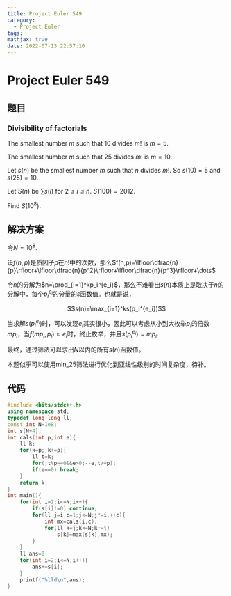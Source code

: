 ```yaml
---
title: Project Euler 549
category:
  - Project Euler
tags:
mathjax: true
date: 2022-07-13 22:57:10
---
```


<escape><!-- more --></escape>

# Project Euler 549

## 题目

### Divisibility of factorials

The smallest number $m$ such that $10$ divides $m!$ is $m=5$.

The smallest number $m$ such that $25$ divides $m!$ is $m=10$.

Let $s(n)$ be the smallest number $m$ such that $n$ divides $m!$. So $s(10)=5$ and $s(25)=10$.

Let $S(n)$ be $\sum s(i)$ for $2 \le i \le n$. $S(100)=2012$.

Find $S(10^8)$.

## 解决方案

令$N=10^8.$

设$f(n, p)$是质因子$p$在$n!$中的次数，那么$f(n,p)=\lfloor\dfrac{n}{p}\rfloor+\lfloor\dfrac{n}{p^2}\rfloor+\lfloor\dfrac{n}{p^3}\rfloor+\dots$

令$n$的分解为$n=\prod_{i=1}^kp_i^{e_i}$，那么不难看出$s(n)$本质上是取决于$n$的分解中，每个$p_i^{e_i}$的分量的$s$函数值。也就是说，

$$s(n)=\max_{i=1}^ks(p_i^{e_i})$$

当求解$s(p_i^{e_i})$时，可以发现$e_i$其实很小，因此可以考虑从小到大枚举$p_i$的倍数$mp_i$，当$f(mp_i,p_i)\ge e_i$时，终止枚举，并且$s(p_i^{e_i})=mp_i.$

最终，通过筛法可以求出$N$以内的所有$s(n)$函数值。

本题似乎可以使用min_25筛法进行优化到亚线性级别的时间复杂度，待补。

## 代码

```C++
#include <bits/stdc++.h>
using namespace std;
typedef long long ll;
const int N=1e8;
int s[N+4];
int cals(int p,int e){
    ll k;
    for(k=p;;k+=p){
        ll t=k;
        for(;t%p==0&&e>0;--e,t/=p);
        if(e==0) break;
    }
    return k;
}
int main(){
    for(int i=2;i<=N;i++){
        if(s[i]!=0) continue;
        for(ll j=i,c=1;j<=N;j*=i,++c){
            int mx=cals(i,c);
            for(ll k=j;k<=N;k+=j)
                s[k]=max(s[k],mx);
        }
    }
    ll ans=0;
    for(int i=2;i<=N;i++){
        ans+=s[i];
    }
    printf("%lld\n",ans);
}

```
